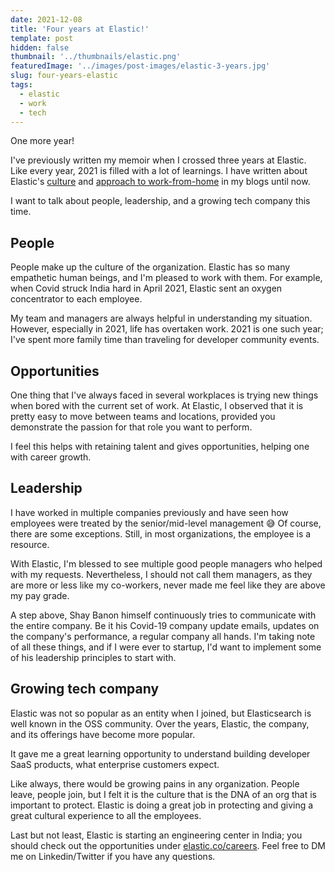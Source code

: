 ```yaml
---
date: 2021-12-08
title: 'Four years at Elastic!'
template: post
hidden: false
thumbnail: '../thumbnails/elastic.png'
featuredImage: '../images/post-images/elastic-3-years.jpg'
slug: four-years-elastic
tags:
  - elastic
  - work
  - tech
---
```



One more year!

I've previously written my memoir when I crossed three years at Elastic. Like every year, 2021 is filled with a lot of learnings. I have written about Elastic's [culture](https://aravind.dev/three-years-elastic) and [approach to work-from-home](https://aravind.dev/working-from-home) in my blogs until now.

I want to talk about people, leadership, and a growing tech company this time.

## People

People make up the culture of the organization. Elastic has so many empathetic human beings, and I'm pleased to work with them. For example, when Covid struck India hard in April 2021, Elastic sent an oxygen concentrator to each employee.

My team and managers are always helpful in understanding my situation. However, especially in 2021, life has overtaken work. 2021 is one such year; I've spent more family time than traveling for developer community events.

## Opportunities

One thing that I've always faced in several workplaces is trying new things when bored with the current set of work. At Elastic, I observed that it is pretty easy to move between teams and locations, provided you demonstrate the passion for that role you want to perform.

I feel this helps with retaining talent and gives opportunities, helping one with career growth.

## Leadership

I have worked in multiple companies previously and have seen how employees were treated by the senior/mid-level management 😅 Of course, there are some exceptions. Still, in most organizations, the employee is a resource.

With Elastic, I'm blessed to see multiple good people managers who helped with my requests. Nevertheless, I should not call them managers, as they are more or less like my co-workers, never made me feel like they are above my pay grade.

A step above, Shay Banon himself continuously tries to communicate with the entire company. Be it his Covid-19 company update emails, updates on the company's performance, a regular company all hands. I'm taking note of all these things, and if I were ever to startup, I'd want to implement some of his leadership principles to start with.

## Growing tech company

Elastic was not so popular as an entity when I joined, but Elasticsearch is well known in the OSS community. Over the years, Elastic, the company, and its offerings have become more popular.

It gave me a great learning opportunity to understand building developer SaaS products, what enterprise customers expect.

Like always, there would be growing pains in any organization. People leave, people join, but I felt it is the culture that is the DNA of an org that is important to protect. Elastic is doing a great job in protecting and giving a great cultural experience to all the employees.

Last but not least, Elastic is starting an engineering center in India; you should check out the opportunities under [elastic.co/careers](http://elastic.co/careers). Feel free to DM me on Linkedin/Twitter if you have any questions.
